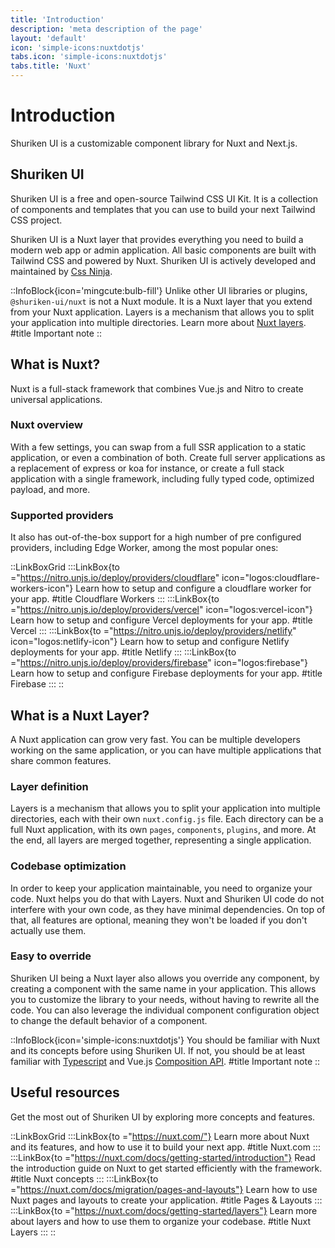 ```yaml
---
title: 'Introduction'
description: 'meta description of the page'
layout: 'default'
icon: 'simple-icons:nuxtdotjs'
tabs.icon: 'simple-icons:nuxtdotjs'
tabs.title: 'Nuxt'
---
```


# Introduction

Shuriken UI is a customizable component library for Nuxt and Next.js.

## Shuriken UI

Shuriken UI is a free and open-source Tailwind CSS UI Kit. It is a collection of components and templates that you can use to build your next Tailwind CSS project.

Shuriken UI is a Nuxt layer that provides everything you need to build a modern web app or admin application. All basic components are built with Tailwind CSS and powered by Nuxt. Shuriken UI is actively developed and maintained by [Css Ninja](https://cssninja.io).

::InfoBlock{icon='mingcute:bulb-fill'}
Unlike other UI libraries or plugins, `@shuriken-ui/nuxt` is not a Nuxt module. It is a Nuxt layer that you extend from your Nuxt application. Layers is a mechanism that allows you to split your application into multiple directories. Learn more about [Nuxt layers](https://nuxt.com/docs/getting-started/layers).
#title
Important note
::

## What is Nuxt?

Nuxt is a full-stack framework that combines Vue.js and Nitro to create universal applications.

### Nuxt overview

With a few settings, you can swap from a full SSR application to a static application, or even a combination of both. Create full server applications as a replacement of express or koa for instance, or create a full stack application with a single framework, including fully typed code, optimized payload, and more.

### Supported providers

It also has out-of-the-box support for a high number of pre configured providers, including Edge Worker, among the most popular ones:

::LinkBoxGrid
:::LinkBox{to ="https://nitro.unjs.io/deploy/providers/cloudflare" icon="logos:cloudflare-workers-icon"}
Learn how to setup and configure a cloudflare worker for your app.
#title
Cloudflare Workers
:::
:::LinkBox{to ="https://nitro.unjs.io/deploy/providers/vercel" icon="logos:vercel-icon"}
Learn how to setup and configure Vercel deployments for your app.
#title
Vercel
:::
:::LinkBox{to ="https://nitro.unjs.io/deploy/providers/netlify" icon="logos:netlify-icon"}
Learn how to setup and configure Netlify deployments for your app.
#title
Netlify
:::
:::LinkBox{to ="https://nitro.unjs.io/deploy/providers/firebase" icon="logos:firebase"}
Learn how to setup and configure Firebase deployments for your app.
#title
Firebase
:::
::

## What is a Nuxt Layer?

A Nuxt application can grow very fast. You can be multiple developers working on the same application, or you can have multiple applications that share common features.

### Layer definition

Layers is a mechanism that allows you to split your application into multiple directories, each with their own `nuxt.config.js` file. Each directory can be a full Nuxt application, with its own `pages`, `components`, `plugins`, and more. At the end, all layers are merged together, representing a single application.

### Codebase optimization

In order to keep your application maintainable, you need to organize your code. Nuxt helps you do that with Layers. Nuxt and Shuriken UI code do not interfere with your own code, as they have minimal dependencies. On top of that, all features are optional, meaning they won't be loaded if you don't actually use them.

### Easy to override

Shuriken UI being a Nuxt layer also allows you override any component, by creating a component with the same name in your application. This allows you to customize the library to your needs, without having to rewrite all the code. You can also leverage the individual component configuration object to change the default behavior of a component.

::InfoBlock{icon='simple-icons:nuxtdotjs'}
You should be familiar with Nuxt and its concepts before using Shuriken UI. If not, you should be at least familiar with [Typescript](https://www.typescriptlang.org/) and Vue.js [Composition API](https://vuejs.org/api/composition-api-setup).
#title
Important note
::

## Useful resources

Get the most out of Shuriken UI by exploring more concepts and features.

::LinkBoxGrid
:::LinkBox{to ="https://nuxt.com/"}
Learn more about Nuxt and its features, and how to use it to build your next app.
#title
Nuxt.com
:::
:::LinkBox{to ="https://nuxt.com/docs/getting-started/introduction"}
Read the introduction guide on Nuxt to get started efficiently with the framework.
#title
Nuxt concepts
:::
:::LinkBox{to ="https://nuxt.com/docs/migration/pages-and-layouts"}
Learn how to use Nuxt pages and layouts to create your application.
#title
Pages & Layouts
:::
:::LinkBox{to ="https://nuxt.com/docs/getting-started/layers"}
Learn more about layers and how to use them to organize your codebase.
#title
Nuxt Layers
:::
::
